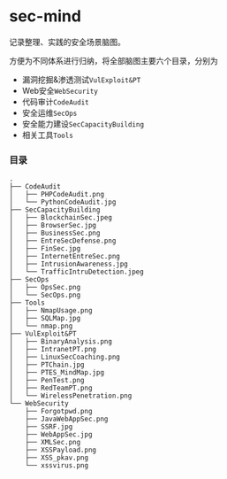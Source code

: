 # sec-mind
记录整理、实践的安全场景脑图。

方便为不同体系进行归纳，将全部脑图主要六个目录，分别为
- 漏洞挖掘&渗透测试`VulExploit&PT`
- Web安全`WebSecurity`
- 代码审计`CodeAudit`
- 安全运维`SecOps`
- 安全能力建设`SecCapacityBuilding`
- 相关工具`Tools`


### 目录
```
.
├── CodeAudit
│   ├── PHPCodeAudit.png
│   └── PythonCodeAudit.jpg
├── SecCapacityBuilding
│   ├── BlockchainSec.jpeg
│   ├── BrowserSec.jpg
│   ├── BusinessSec.png
│   ├── EntreSecDefense.png
│   ├── FinSec.jpg
│   ├── InternetEntreSec.png
│   ├── IntrusionAwareness.jpg
│   └── TrafficIntruDetection.jpeg
├── SecOps
│   ├── OpsSec.png
│   └── SecOps.png
├── Tools
│   ├── NmapUsage.png
│   ├── SQLMap.jpg
│   └── nmap.png
├── VulExploit&PT
│   ├── BinaryAnalysis.png
│   ├── IntranetPT.png
│   ├── LinuxSecCoaching.png
│   ├── PTChain.jpg
│   ├── PTES_MindMap.jpg
│   ├── PenTest.png
│   ├── RedTeamPT.png
│   └── WirelessPenetration.png
└── WebSecurity
    ├── Forgotpwd.png
    ├── JavaWebAppSec.png
    ├── SSRF.jpg
    ├── WebAppSec.jpg
    ├── XMLSec.png
    ├── XSSPayload.png
    ├── XSS_pkav.png
    └── xssvirus.png
```
